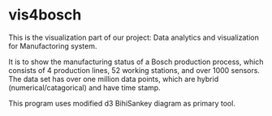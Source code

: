 # vis4bosch
This is the visualization part of our project: Data analytics and visualization for Manufactoring system.

It is to show the manufacturing status of a Bosch production process, which consists of 4 production lines, 52 working stations, and over 1000 sensors. The data set has over one million data points, which are hybrid (numerical/catagorical) and have time stamp.

This program uses modified d3 BihiSankey diagram as primary tool.
